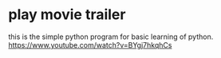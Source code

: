 # play movie trailer
this is the simple python program for basic learning of python.
https://www.youtube.com/watch?v=BYgj7hkqhCs
